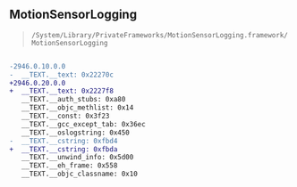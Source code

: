 ## MotionSensorLogging

> `/System/Library/PrivateFrameworks/MotionSensorLogging.framework/MotionSensorLogging`

```diff

-2946.0.10.0.0
-  __TEXT.__text: 0x22270c
+2946.0.20.0.0
+  __TEXT.__text: 0x2227f8
   __TEXT.__auth_stubs: 0xa80
   __TEXT.__objc_methlist: 0x14
   __TEXT.__const: 0x3f23
   __TEXT.__gcc_except_tab: 0x36ec
   __TEXT.__oslogstring: 0x450
-  __TEXT.__cstring: 0xfbd4
+  __TEXT.__cstring: 0xfbda
   __TEXT.__unwind_info: 0x5d00
   __TEXT.__eh_frame: 0x558
   __TEXT.__objc_classname: 0x10

```
